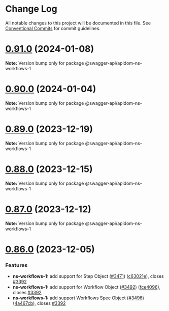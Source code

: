 # Change Log

All notable changes to this project will be documented in this file.
See [Conventional Commits](https://conventionalcommits.org) for commit guidelines.

# [0.91.0](https://github.com/swagger-api/apidom/compare/v0.90.0...v0.91.0) (2024-01-08)

**Note:** Version bump only for package @swagger-api/apidom-ns-workflows-1

# [0.90.0](https://github.com/swagger-api/apidom/compare/v0.89.0...v0.90.0) (2024-01-04)

**Note:** Version bump only for package @swagger-api/apidom-ns-workflows-1

# [0.89.0](https://github.com/swagger-api/apidom/compare/v0.88.0...v0.89.0) (2023-12-19)

**Note:** Version bump only for package @swagger-api/apidom-ns-workflows-1

# [0.88.0](https://github.com/swagger-api/apidom/compare/v0.87.0...v0.88.0) (2023-12-15)

**Note:** Version bump only for package @swagger-api/apidom-ns-workflows-1

# [0.87.0](https://github.com/swagger-api/apidom/compare/v0.86.0...v0.87.0) (2023-12-12)

**Note:** Version bump only for package @swagger-api/apidom-ns-workflows-1

# [0.86.0](https://github.com/swagger-api/apidom/compare/v0.85.0...v0.86.0) (2023-12-05)

### Features

- **ns-workflows-1:** add support for Step Object ([#3471](https://github.com/swagger-api/apidom/issues/3471)) ([c63021e](https://github.com/swagger-api/apidom/commit/c63021ed45158238dfd73e56bb66f3ee22ebb762)), closes [#3392](https://github.com/swagger-api/apidom/issues/3392)
- **ns-workflows-1:** add support for Workflow Object ([#3492](https://github.com/swagger-api/apidom/issues/3492)) ([fce4096](https://github.com/swagger-api/apidom/commit/fce409646694f3f0102fc14cf550f8910c5e7245)), closes [#3392](https://github.com/swagger-api/apidom/issues/3392)
- **ns-workflows-1:** add support Workflows Spec Object ([#3496](https://github.com/swagger-api/apidom/issues/3496)) ([4a467cb](https://github.com/swagger-api/apidom/commit/4a467cb29f9f5dd8197c4b85d0856996aa4bdf9d)), closes [#3392](https://github.com/swagger-api/apidom/issues/3392)
